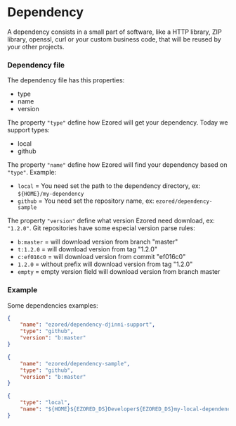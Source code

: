 # Dependency

A dependency consists in a small part of software, like a HTTP library, ZIP library, openssl, curl or your custom business code, that will be reused by your other projects.  

### Dependency file

The dependency file has this properties:  
- type
- name
- version

The property `"type"` define how Ezored will get your dependency. Today we support types:
- local  
- github  

The property `"name"` define how Ezored will find your dependency based on `"type"`. Example:  
- `local` = You need set the path to the dependency directory, ex: `${HOME}/my-dependency`  
- `github` = You need set the repository name, ex: `ezored/dependency-sample` 

The property `"version"` define what version Ezored need download, ex: `"1.2.0"`. Git repositories have some especial version parse rules:
- `b:master` = will download version from branch "master" 
- `t:1.2.0` = will download version from tag "1.2.0" 
- `c:ef016c0` = will download version from commit "ef016c0" 
- `1.2.0` = without prefix will download version from tag "1.2.0" 
- `empty` = empty version field will download version from branch master 

### Example

Some dependencies examples:

```json
{
    "name": "ezored/dependency-djinni-support",
    "type": "github",
    "version": "b:master"
}
```

```json
{
    "name": "ezored/dependency-sample",
    "type": "github",
    "version": "b:master"
}
``` 

```json
{
    "type": "local",
    "name": "${HOME}${EZORED_DS}Developer${EZORED_DS}my-local-dependency"
}
``` 

